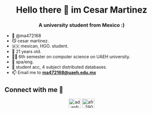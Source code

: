 <h1 align="center">Hello there 👾 im Cesar Martinez</h1>
<h3 align="center">A university student from Mexico :)</h3>

- 🚬 @ma472168
- 😼 cesar martinez.
- 🇲🇽 mexican, HGO. student.
- 🎂 21 years old.
- 🧑‍💻 6th semester on computer science on UAEH university.
- 📄 spa/eng.
- 🌱 student acc, 4 subject distributed databases.
- 📫 Email me to **ma472168@uaeh.edu.mx**

<h2 align="left">Connect with me 🤝</h2>
<p align="center">
<a href="https://www.linkedin.com/in/ma472168/" target="blank"><img align="center" src="https://raw.githubusercontent.com/rahuldkjain/github-profile-readme-generator/master/src/images/icons/Social/linked-in-alt.svg" alt="adanfr" height="30" width="40" /></a>
<a href="https://instagram.com/xenredda" target="blank"><img align="center" src="https://raw.githubusercontent.com/rahuldkjain/github-profile-readme-generator/master/src/images/icons/Social/instagram.svg" alt="afr.2903" height="30" width="40" /></a>
</p>
